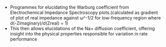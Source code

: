 * Programmes for elucidating the Warburg coefficient from 
Electrochemical Impedance Spectroscopy plots.(calculated as gradient 
of plot of real impedance against ω^-1/2 for low-frequency region where 
d(-Zimaginary)/d(Zreal) = 1)
* This then allows elucidations of the Na+ diffusion coefficient, offering
insight into the physical properties responsible for variation in rate
performance
